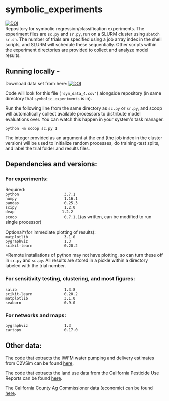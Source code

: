 # symbolic_experiments  
[![DOI](https://zenodo.org/badge/234428461.svg)](https://zenodo.org/badge/latestdoi/234428461)   
Repository for symbolic regression/classification experiments. The experiment files are `sc.py` and `sr.py`, run on a SLURM cluster using `sbatch sr.sh`. The number of trials are specified using a job array index in the shell scripts, and SLURM will schedule these sequentially. Other scripts within the experiment directories are provided to collect and analyze model results.

## Running locally -

Download data set from here: [![DOI](https://zenodo.org/badge/DOI/10.5281/zenodo.4360593.svg)](https://doi.org/10.5281/zenodo.4360593)

Code will look for this file (`'sym_data_4.csv'`) alongside repository (in same directory that `symbolic_experiments` is in).

Run the following line from the same directory as `sc.py` or `sr.py`, and scoop will automatically collect available processors to distribute model evaluations over. You can watch this happen in your system's task manager.  

`python -m scoop sc.py 1`  

The integer provided as an argument at the end (the job index in the cluster version) will be used to initialize random processes, do training-test splits, and label the trial folder and results files.

## Dependencies and versions:
### For experiments:

Required:  
`python                    3.7.1`  
`numpy                     1.16.1`  
`pandas                    0.25.3`   
`scipy                     1.2.0`  
`deap                     1.2.2`  
`scoop                     0.7.1.1`(as written, can be modified to run single processor)  

Optional*(for immediate plotting of results):  
`matplotlib                3.1.0`  
`pygraphviz                1.3`  
`scikit-learn              0.20.2` 

*Remote installations of python may not have plotting, so can turn these off in `sr.py` and `sc.py`. All results are stored in a pickle within a directory labeled with the trial number.

 ### For sensitivity testing, clustering, and most figures:  
`salib                     1.3.8`  
`scikit-learn              0.20.2`  
`matplotlib                3.1.0`  
`seaborn                   0.9.0`  

### For networks and maps:  
`pygraphviz                1.3`  
`cartopy                   0.17.0`  

## Other data:

The code that extracts the IWFM water pumping and delivery estimates from C2VSim can be found [here](https://github.com/giorgk/C2Vsim_FG_v2/tree/master/NSF_Liam).  

The code that extracts the land use data from the California Pesticide Use Reports can be found [here](https://github.com/nataliemall/crop_acreages_from_DPR_reports).   

The California County Ag Commissioner data (economic) can be found [here](https://www.nass.usda.gov/Statistics_by_State/California/Publications/AgComm/index.php).
